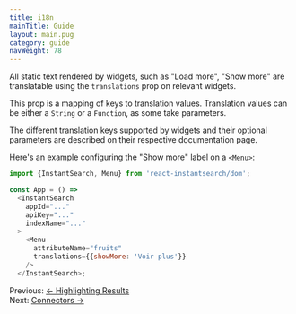 ```yaml
---
title: i18n
mainTitle: Guide
layout: main.pug
category: guide
navWeight: 78
---
```


All static text rendered by widgets, such as "Load more", "Show more" are translatable using the
`translations` prop on relevant widgets.

This prop is a mapping of keys to translation values. Translation values can be either a `String` or a `Function`, as some take parameters.

The different translation keys supported by widgets and their optional parameters are described on their respective documentation page.

Here's an example configuring the "Show more" label on a [`<Menu>`](widgets/Menu.html):

```javascript
import {InstantSearch, Menu} from 'react-instantsearch/dom';

const App = () =>
  <InstantSearch
    appId="..."
    apiKey="..."
    indexName="..."
  >
    <Menu
      attributeName="fruits"
      translations={{showMore: 'Voir plus'}}
    />
  </InstantSearch>;
```

<div class="guide-nav">
    <div class="guide-nav-left">
        Previous: <a href="guide/Highlighting_results.html">← Highlighting Results</a>
    </div>
    <div class="guide-nav-right">
        Next: <a href="guide/Connectors.html">Connectors →</a>
    </div>
</div>
